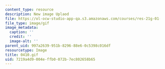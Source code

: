 ```yaml
---
content_type: resource
description: New image Uplaod
file: https://ol-ocw-studio-app-qa.s3.amazonaws.com/courses/res-21g-01-kana-spring-2010/7219a4d9004effb0072b7ec802658b65_0410.gif
file_type: image/gif
image_metadata:
  caption: ''
  credit: ''
  image-alt: ''
parent_uid: 997a2639-951b-8296-88e6-0c5398c016df
resourcetype: Image
title: 0410.gif
uid: 7219a4d9-004e-ffb0-072b-7ec802658b65
---
```


